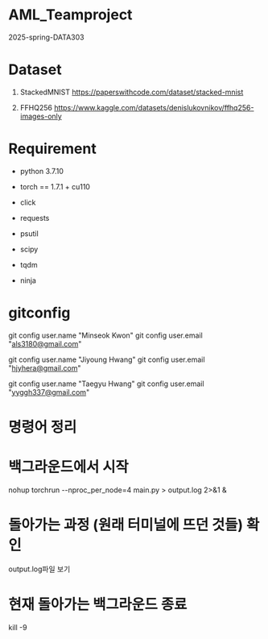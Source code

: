 # AML_Teamproject
2025-spring-DATA303

# Dataset
1. StackedMNIST
https://paperswithcode.com/dataset/stacked-mnist

2. FFHQ256
https://www.kaggle.com/datasets/denislukovnikov/ffhq256-images-only 


# Requirement

- python 3.7.10
- torch == 1.7.1 + cu110

- click
- requests
- psutil
- scipy
- tqdm
- ninja


# gitconfig
git config user.name "Minseok Kwon"
git config user.email "als3180@gmail.com"

git config user.name "Jiyoung Hwang"
git config user.email "hjyhera@gmail.com"

git config user.name "Taegyu Hwang"
git config user.email "yyggh337@gmail.com"

# 명령어 정리
# 백그라운드에서 시작
nohup torchrun --nproc_per_node=4 main.py > output.log 2>&1 &

# 돌아가는 과정 (원래 터미널에 뜨던 것들) 확인
output.log파일 보기

# 현재 돌아가는 백그라운드 종료
kill -9 <PID>